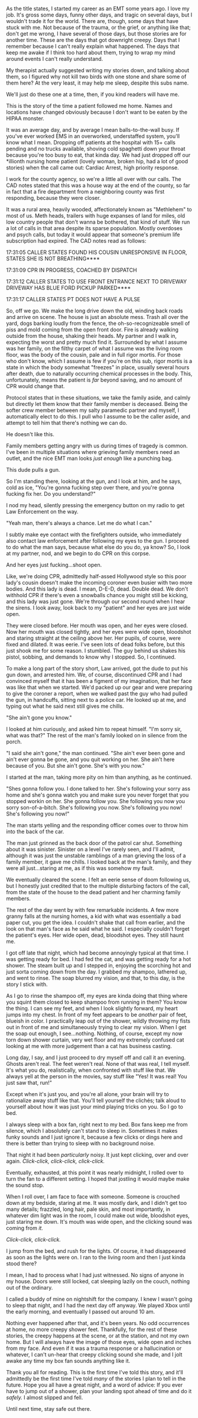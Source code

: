 As the title states, I started my career as an EMT some years ago. I love my job. It's gross some days, funny other days, and tragic on several days, but I wouldn't trade it for the world. There are, though, some days that have stuck with me. Not because of the trauma, or the grief, or anything like that; don't get me wrong, I have several of those days, but those stories are for another time. These are the days that got downright creepy. Days that I remember because I can't really explain what happened. The days that keep me awake if I think too hard about them, trying to wrap my mind around events I can't really understand. 

My therapist actually suggested writing my stories down, and talking about them, so I figured why not kill two birds with one stone and share some of them here? At the very least, it may help me sleep, despite this subs name. 

We'll just do these one at a time, then, if you kind readers will have me.

This is the story of the time a patient followed me home. Names and locations have changed obviously because I don't want to be eaten by the HIPAA monster.

It was an average day, and by average I mean balls-to-the-wall busy. If you've ever worked EMS in an overworked, understaffed system, you'll know what I mean. Dropping off patients at the hospital with 15+ calls pending and no trucks available, shoving cold spaghetti down your throat because you're too busy to eat, that kinda day. We had just dropped off our *illionth nursing home patient (lovely woman, broken hip, had a lot of good stories) when the call came out: Cardiac Arrest, high priority response. 

I work for the county agency, so we're a little all over with our calls. The CAD notes stated that this was a house way at the end of the county, so far in fact that a fire department from a neighboring county was first responding, because they were closer. 

It was a rural area, heavily wooded, affectionately known as "Methlehem" to most of us. Meth heads, trailers with huge expanses of land for miles, old low country people that don't wanna be bothered, that kind of stuff. We run a lot of calls in that area despite its sparse population. Mostly overdoses and psych calls, but today it would appear that someone's premium life subscription had expired. The CAD notes read as follows:

17:31:05 CALLER STATES FOUND HIS COUSIN UNRESPONSIVE IN FLOOR, STATES SHE IS NOT BREATHING****

17:31:09 CPR IN PROGRESS, COACHED BY DISPATCH

17:31:12 CALLER STATES TO USE FRONT ENTRANCE NEXT TO DRIVEWAY DRIVEWAY HAS BLUE FORD PICKUP PARKED****

17:31:17 CALLER STATES PT DOES NOT HAVE A PULSE

So, off we go. We make the long drive down the old, winding back roads and arrive on scene. The house is just an absolute mess. Trash all over the yard, dogs barking loudly from the fence, the oh-so-recognizeable smell of piss and mold coming from the open front door. Fire is already walking outside from the house, shaking their heads. My partner and I walk in, expecting the worst and pretty much find it. Surrounded by what I assume was her family, on the filthy carpet of what I assume was the living room floor, was the body of the cousin, pale and in full rigor mortis. For those who don't know, which I assume is few if you're on this sub, rigor mortis is a state in which the body somewhat "freezes" in place, usually several hours after death, due to naturally occurring chemical processes in the body. This, unfortunately, means the patient is *far* beyond saving, and no amount of CPR would change that. 

Protocol states that in these situations, we take the family aside, and calmly but directly let them know that their family member is deceased. Being the softer crew member between my salty paramedic partner and myself, I automatically elect to do this. I pull who I assume to be the caller aside, and attempt to tell him that there's nothing we can do. 

He doesn't like this. 

Family members getting angry with us during times of tragedy is common. I've been in multiple situations where grieving family members need an outlet, and the nice EMT man looks *just enough* like a punching bag. 

This dude pulls a gun. 

So I'm standing there, looking at the gun, and I look at him, and he says, cold as ice, "You're gonna fucking step over there, and you're gonna fucking fix her. Do you understand?"

I nod my head, silently pressing the emergency button on my radio to get Law Enforcement on the way.

"Yeah man, there's always a chance. Let me do what I can."

I subtly make eye contact with the firefighters outside, who immediately also contact law enforcement after following my eyes to the gun. I proceed to do what the man says, because what else do you do, ya know? So, I look at my partner, nod, and we begin to do CPR on this corpse.

And her eyes just fucking...shoot open. 

Like, we're doing CPR, admittedly half-assed Hollywood style so this poor lady's cousin doesn't make the incoming coroner even busier with two more bodies. And this lady is dead. I mean, D-E-D, dead. Double dead. We don't withhold CPR if there's even a snowballs chance you might still be kicking, and this lady was just gone. We're through our second round when I hear the sirens. I look away, look back to my "patient" and her eyes are just wide open.

They were closed before. Her mouth was open, and her eyes were closed. Now her mouth was closed tightly, and her eyes were wide open, bloodshot and staring straight at the ceiling above her. Her pupils, of course, were fixed and dilated. It was eerie. I've seen lots of dead folks before, but this just shook me for some reason. I stumbled. The guy behind us shakes his pistol, sobbing, and demands to know why I stopped. So, I continued.

To make a long part of the story short, Law arrived, got the dude to put his gun down, and arrested him. We, of course, discontinued CPR and I had convinced myself that it has been a figment of my imagination, that her face was like that when we started. We'd packed up our gear and were preparing to give the coroner a report, when we walked past the guy who had pulled the gun, in handcuffs, sitting next to a police car. He looked up at me, and typing out what he said next still gives me chills.

"She ain't gone you know."

I looked at him curiously, and asked him to repeat himself. "I'm sorry sir, what was that?" The rest of the man's family looked on in silence from the porch.

"I said she ain't gone," the man continued. "She ain't ever been gone and ain't ever gonna be gone, and you quit working on her. She ain't here because of you. But she ain't gone. She's with you now."

I started at the man, taking more pity on him than anything, as he continued.

"Shes gonna follow you. I done talked to her. She's following your sorry ass home and she's gonna watch you and make sure you never forget that you stopped workin on her. She gonna follow you. She following you now you sorry son-of-a-bitch. She's following you now. She's following you now! She's following you now!"

The man starts yelling and the responding officer comes over to throw him into the back of the car.

The man just grinned as the back door of the patrol car shut. Something about it was sinister. Sinister on a level I've rarely seen, and I'll admit, although it was just the unstable ramblings of a man grieving the loss of a family member, it gave me chills. I looked back at the man's family, and they were all just...staring at me, as if this was somehow my fault. 

We eventually cleared the scene. I felt an eerie sense of doom following us, but I honestly just credited that to the multiple disturbing factors of the call, from the state of the house to the dead patient and her charming family members.

The rest of the day went by with few remarkable incidents. A few more granny falls at the nursing homes, a kid with what was essentially a bad paper cut, you get the idea. I couldn't shake that call from earlier, and the look on that man's face as he said what he said. I especially couldn't forget the patient's eyes. Her wide open, dead, bloodshot eyes. They still haunt me.

I got off late that night, which had become annoyingly typical at that time.  I was getting ready for bed. I had fed the cat, and was getting ready for a hot shower. The steam built up and I stepped in, enjoying the scorching hot and just sorta coming down from the day. I grabbed my shampoo, lathered up, and went to rinse. The soap blurred my vision, and that, to this day, is the story I stick with.

As I go to rinse the shampoo off, my eyes are kinda doing that thing where you squint them closed to keep shampoo from running in them? You know the thing. I can see my feet, and when I look slightly forward, my heart jumps into my chest. In front of my feet appears to be *another* pair of feet, blueish in color. I practically leap out of the shower, wildly throwing my fists out in front of me and simultaneously trying to clear my vision. When I get the soap out enough, I see...nothing. Nothing, of course, except my now torn down shower curtain, very wet floor and my extremely confused cat looking at me with more judgement than a cat has business casting.

Long day, I say, and I just proceed to dry myself off and call it an evening. Ghosts aren't real. The feet weren't real. None of that was real, I tell myself. It's what you do, realistically, when confronted with stuff like that. We always yell at the person in the movies, say stuff like "Yes! It was real! You just saw that, run!" 

Except when it's just you, and you're all alone, your brain will try to rationalize away stuff like that. You'll tell yourself the clichés; talk aloud to yourself about how it was just your mind playing tricks on you. So I go to bed.

I always sleep with a box fan, right next to my bed. Box fans keep me from silence, which I absolutely can't stand to sleep in. Sometimes it makes funky sounds and I just ignore it, because a few clicks or dings here and there is better than trying to sleep with no background noise.

That night it had been *particularly* noisy. It just kept clicking, over and over again. *Click-click, click-click, click-click.*

Eventually, exhausted, at this point it was nearly midnight, I rolled over to turn the fan to a different setting. I hoped that jostling it would maybe make the sound stop. 

When I roll over, I am face to face with someone. Someone is crouched down at my bedside, staring at me. It was mostly dark, and I didn't get too many details; frazzled, long hair, pale skin, and most importantly, in whatever dim light was in the room, I could make out wide, bloodshot eyes, just staring me down. It's mouth was wide open, and the clicking sound was coming from *it.*

*Click-click, click-click.*

I jump from the bed, and rush for the lights. Of course, it had disappeared as soon as the lights were on. I ran to the living room and then I just kinda stood there?

I mean, I had to process what I had just witnessed. No signs of anyone in my house. Doors were still locked, cat sleeping lazily on the couch, nothing out of the ordinary. 

I called a buddy of mine on nightshift for the company. I knew I wasn't going to sleep that night, and I had the next day off anyway. We played Xbox until the early morning, and eventually I passed out around 10 am.

Nothing ever happened after that, and it's been years. No odd occurrences at home, no more creepy shower feet. Thankfully, for the rest of these stories, the creepy happens at the scene, or at the station, and not my own home. But I will always have the image of those eyes, wide open and inches from my face. And even if it was a trauma response or a hallucination or whatever, I can't un-hear that creepy clicking sound she made, and I jolt awake any time my box fan sounds anything like it. 

Thank you all for reading. This is the first time I've told this story, and it'll admittedly be the first time I've told *many* of the stories I plan to tell in the future. Hope you all have a great night, and a word of advice: If you ever have to jump out of a shower, plan your landing spot ahead of time and do it *safely.* I almost slipped and fell.

Until next time, stay safe out there.
